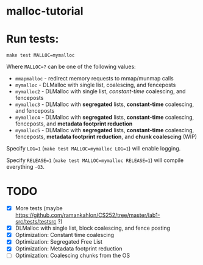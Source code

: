 # malloc-tutorial

# Run tests:

```
make test MALLOC=mymalloc
```

Where `MALLOC=?` can be one of the following values:
* `mmapmalloc` - redirect memory requests to mmap/munmap calls
* `mymalloc` - DLMalloc with single list, coalescing, and fenceposts
* `mymalloc2` - DLMalloc with single list, _constant-time_ coalescing, and fenceposts
* `mymalloc3` - DLMalloc with **segregated** lists, **constant-time** coalescing, and fenceposts
* `mymalloc4` - DLMalloc with **segregated** lists, **constant-time** coalescing, fenceposts, and **metadata footprint reduction**
* `mymalloc5` - DLMalloc with **segregated** lists, **constant-time** coalescing, fenceposts, **metadata footprint reduction**, and **chunk coalescing** (WIP)

Specify `LOG=1` (`make test MALLOC=mymalloc LOG=1`) will enable logging.

Specify `RELEASE=1` (`make test MALLOC=mymalloc RELEASE=1`) will compile everything `-O3`.

# TODO

- [x] More tests (maybe https://github.com/ramankahlon/CS252/tree/master/lab1-src/tests/testsrc ?)
- [x] DLMalloc with single list, block coalescing, and fence posting
- [x] Optimization: Constant time coalescing
- [x] Optimization: Segregated Free List
- [x] Optimization: Metadata footprint reduction
- [ ] Optimization: Coalescing chunks from the OS